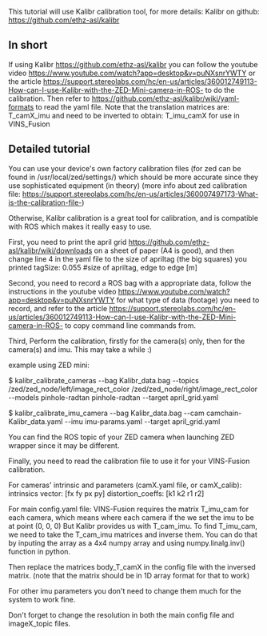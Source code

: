 
This tutorial will use Kalibr calibration tool, for more details:
Kalibr on github: https://github.com/ethz-asl/kalibr

## In short

If using Kalibr https://github.com/ethz-asl/kalibr you can follow the youtube video https://www.youtube.com/watch?app=desktop&v=puNXsnrYWTY or the article https://support.stereolabs.com/hc/en-us/articles/360012749113-How-can-I-use-Kalibr-with-the-ZED-Mini-camera-in-ROS- to do the calibration.
Then refer to https://github.com/ethz-asl/kalibr/wiki/yaml-formats to read the yaml file.
Note that the translation matrices are: T_camX_imu and need to be inverted to obtain: T_imu_camX for use in VINS_Fusion

## Detailed tutorial

You can use your device's own factory calibration files (for zed can be found in /usr/local/zed/settings/) which should be more accurate since they use sophisticated equipment (in theory)
(more info about zed calibration file: https://support.stereolabs.com/hc/en-us/articles/360007497173-What-is-the-calibration-file-)

Otherwise, Kalibr calibration is a great tool for calibration, and is compatible with ROS which makes it really easy to use.

First, you need to print the april grid https://github.com/ethz-asl/kalibr/wiki/downloads on a sheet of paper (A4 is good), and then change line 4 in the yaml file to the size of apriltag (the big squares) you printed
tagSize: 0.055             #size of apriltag, edge to edge [m]

Second, you need to record a ROS bag with a appropriate data, follow the instructions in the youtube video https://www.youtube.com/watch?app=desktop&v=puNXsnrYWTY for what type of data (footage) you need to record, and refer to the article https://support.stereolabs.com/hc/en-us/articles/360012749113-How-can-I-use-Kalibr-with-the-ZED-Mini-camera-in-ROS- to copy command line commands from.

Third, Perform the calibration, firstly for the camera(s) only, then for the camera(s) and imu. This may take a while :)

example using ZED mini:

$ kalibr_calibrate_cameras --bag Kalibr_data.bag --topics /zed/zed_node/left/image_rect_color /zed/zed_node/right/image_rect_color --models pinhole-radtan pinhole-radtan --target april_grid.yaml

$ kalibr_calibrate_imu_camera --bag Kalibr_data.bag --cam camchain-Kalibr_data.yaml --imu imu-params.yaml --target april_grid.yaml

You can find the ROS topic of your ZED camera when launching ZED wrapper since it may be different.

Finally, you need to read the calibration file to use it for your VINS-Fusion calibration.

For cameras' intrinsic and parameters (camX.yaml file, or camX_calib):
intrinsics vector: [fx fy px py]
distortion_coeffs: [k1 k2 r1 r2]

For main config.yaml file:
VINS-Fusion requires the matrix T_imu_cam for each camera, which means where each camera if the we set the imu to be at point (0, 0, 0)
But Kalibr provides us with T_cam_imu.
To find T_imu_cam, we need to take the T_cam_imu matrices and inverse them.
You can do that by inputing the array as a 4x4 numpy array and using numpy.linalg.inv() function in python.

Then replace the matrices body_T_camX in the config file with the inversed matrix. (note that the matrix should be in 1D array format for that to work)

For other imu parameters you don't need to change them much for the system to work fine.


Don't forget to change the resolution in both the main config file and imageX_topic files.
